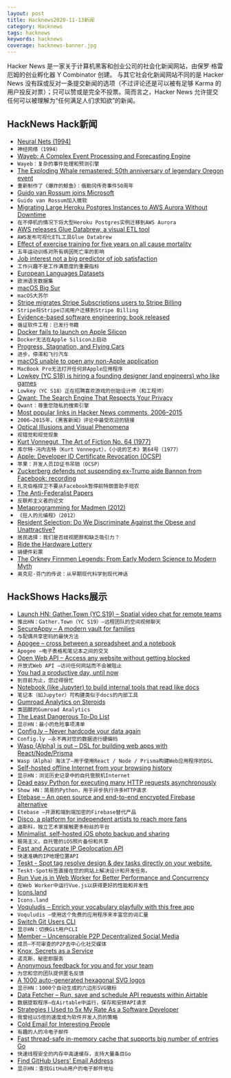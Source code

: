 ```yaml
---
layout: post
title: Hacknews2020-11-13新闻
category: Hacknews
tags: hacknews
keywords: hacknews
coverage: hacknews-banner.jpg
---
```


Hacker News 是一家关于计算机黑客和创业公司的社会化新闻网站，由保罗·格雷厄姆的创业孵化器 Y Combinator 创建。
与其它社会化新闻网站不同的是 Hacker News 没有踩或反对一条提交新闻的选项（不过评论还是可以被有足够 Karma 的用户投反对票）；只可以赞或是完全不投票。简而言之，Hacker News 允许提交任何可以被理解为“任何满足人们求知欲”的新闻。

## HackNews Hack新闻


- [Neural Nets (1994)](https://www.teamten.com/lawrence/writings/plan02.html)
- `神经网络（1994）`
- [Wayeb: A Complex Event Processing and Forecasting Engine](https://github.com/ElAlev/Wayeb)
- `Wayeb：复杂的事件处理和预测引擎`
- [The Exploding Whale remastered: 50th anniversary of legendary Oregon event](https://katu.com/news/local/the-exploding-whale-50th-anniversary-of-legendary-oregon-event)
- `重新制作了《爆炸的鲸鱼》：俄勒冈传奇事件50周年`
- [Guido van Rossum joins Microsoft](https://twitter.com/gvanrossum/status/1326932991566700549)
- `Guido van Rossum加入微软`
- [Migrating Large Heroku Postgres Instances to AWS Aurora Without Downtime](https://thecodinginterface.com/blog/heroku-postgres-migration-to-aurora/)
- `在不停机的情况下将大型Heroku Postgres实例迁移到AWS Aurora`
- [AWS releases Glue Databrew, a visual ETL tool](https://aws.amazon.com/glue/features/databrew/)
- `AWS发布可视化ETL工具Glue Databrew`
- [Effect of exercise training for five years on all cause mortality](https://www.bmj.com/content/371/bmj.m3485)
- `五年运动训练对所有病因死亡率的影响`
- [Job interest not a big predictor of job satisfaction](https://uh.edu/news-events/stories/2020/november-2020/11112020-kevin-hoff-interest-job-satisfaction.php)
- `工作兴趣不是工作满意度的重要指标`
- [European Languages Datasets](https://www.european-language-grid.eu/)
- `欧洲语言数据集`
- [macOS Big Sur](https://www.apple.com/newsroom/2020/11/macos-big-sur-is-here/)
- `macOS大苏尔`
- [Stripe migrates Stripe Subscriptions users to Stripe Billing](https://stripe.com/billing)
- `Stripe将Stripe订阅用户迁移到Stripe Billing`
- [Evidence-based software engineering: book released](http://shape-of-code.coding-guidelines.com/2020/11/08/evidence-based-software-engineering-book-released/)
- `循证软件工程：已发行书籍`
- [Docker fails to launch on Apple Silicon](https://github.com/docker/for-mac/issues/4733)
- `Docker无法在Apple Silicon上启动`
- [Progress, Stagnation, and Flying Cars](https://rootsofprogress.org/where-is-my-flying-car)
- `进步，停滞和飞行汽车`
- [macOS unable to open any non-Apple application](https://twitter.com/lapcatsoftware/status/1326990296412991489)
- `MacBook Pro无法打开任何非Apple应用程序`
- [Lowkey (YC S18) is hiring a founding designer (and engineers) who like games](https://www.notion.so/Lowkey-Job-Board-39a26c1b4a00493fadc26249185df748)
- `Lowkey（YC S18）正在招聘喜欢游戏的创始设计师（和工程师）`
- [Qwant: The Search Engine That Respects Your Privacy](https://www.qwant.com/)
- `Qwant：尊重您隐私的搜索引擎`
- [Most popular links in Hacker News comments, 2006–2015](https://github.com/antontarasenko/smq/blob/master/reports/hackernews-links-in-comments.md)
- `2006–2015年，《黑客新闻》评论中最受欢迎的链接`
- [Optical Illusions and Visual Phenomena](https://michaelbach.de/ot/)
- `视错觉和视觉现象`
- [Kurt Vonnegut, The Art of Fiction No. 64 (1977)](https://www.theparisreview.org/interviews/3605/the-art-of-fiction-no-64-kurt-vonnegut)
- `库尔特·冯内古特（Kurt Vonnegut），《小说的艺术》第64号（1977）`
- [Apple: Developer ID Certificate Revocation (OCSP)](https://lapcatsoftware.com/articles/revocation.html?hn)
- `苹果：开发人员ID证书吊销（OCSP）`
- [Zuckerberg defends not suspending ex-Trump aide Bannon from Facebook: recording](https://www.reuters.com/article/us-usa-election-facebook-idUSKBN27S35P)
- `扎克伯格捍卫不要从Facebook暂停前特朗普助手班农`
- [The Anti-Federalist Papers](http://resources.utulsa.edu/law/classes/rice/Constitutional/AntiFederalist/antifed.htm)
- `反联邦主义者的论文`
- [Metaprogramming for Madmen (2012)](https://fgiesen.wordpress.com/2012/04/08/metaprogramming-for-madmen/)
- `《狂人的元编程》（2012）`
- [Resident Selection: Do We Discriminate Against the Obese and Unattractive?](https://journals.lww.com/academicmedicine/fulltext/2019/11000/bias_in_radiology_resident_selection__do_we.41.aspx)
- `居民选择：我们是否歧视肥胖和缺乏吸引力？`
- [Ride the Hardware Lottery](https://pagestlabs.substack.com/p/ride-the-hardware-lottery)
- `骑硬件彩票`
- [The Orkney Finnmen Legends: From Early Modern Science to Modern Myth](https://publicdomainreview.org/essay/the-orkney-finnmen-legends/)
- `奥克尼·芬门的传说：从早期现代科学到现代神话`


## HackShows Hacks展示

- [Launch HN: Gather.Town (YC S19) – Spatial video chat for remote teams](https://gather.town/?ref=hn)
- `推出HN：Gather.Town（YC S19）–远程团队的空间视频聊天`
- [ SecureAppy – A modern vault for families](https://www.secureappy.com/)
- `与配偶共享密码的最快方法`
- [ Apogee – cross between a spreadsheet and a notebook](https://www.apogeejs.com)
- `Apogee –电子表格和笔记本之间的交叉`
- [ Open Web API – Access any website without getting blocked](https://openwebapi.com)
- `开放式Web API –访问任何网站而不会被阻止`
- [ You had a productive day, until now](https://thesharkle.netlify.app/)
- `到目前为止，您过得很忙`
- [ Notebook (like Jupyter) to build internal tools that read like docs](https://include.ai)
- `笔记本（如Jupyter）可构建类似于docs的内部工具`
- [ Gumroad Analytics on Steroids](https://fullstats.io/)
- `类固醇的Gumroad Analytics`
- [ The Least Dangerous To-Do List](https://theleastdangeroustodolist.com)
- `显示HN：最小的危险事项清单`
- [ Config.ly – Never hardcode your data again](https://www.config.ly)
- `Config.ly –永不再对您的数据进行硬编码`
- [ Wasp (Alpha) is out – DSL for building web apps with React/Node/Prisma](https://wasp-lang.dev/)
- `Wasp（Alpha）淘汰了–用于使用React / Node / Prisma构建Web应用程序的DSL`
- [ Self-hosted offline Internet from your browsing history](https://github.com/c9fe/22120.git)
- `显示HN：浏览历史记录中的自托管脱机Internet`
- [ Dead easy Python for executing many HTTP requests asynchronously](https://github.com/joshlk/many_requests)
- `Show HN：简易的Python，用于异步执行许多HTTP请求`
- [ Etebase – An open source and end-to-end encrypted Firebase alternative](https://www.etebase.com/?r=hn)
- `Etebase –开源和端到端加密的Firebase替代产品`
- [ Disco, a platform for independent artists to reach more fans](item?id=25062037)
- `迪斯科，独立艺术家接触更多粉丝的平台`
- [ Minimalist, self-hosted iOS photo backup and sharing](https://github.com/hamikm/sumu-backup)
- `极简主义，自托管的iOS照片备份和共享`
- [ Fast and Accurate IP Geolocation API](https://astroip.co)
- `快速准确的IP地理位置API`
- [ Teskt - Spot tag resolve design & dev tasks directly on your website.](https://teskt.com/)
- `Teskt-Spot标签直接在您的网站上解决设计和开发任务。`
- [ Run Vue.js in Web Worker for Better Performance and Concurrency](https://github.com/niutech/vue-in-web-worker)
- `在Web Worker中运行Vue.js以获得更好的性能和并发性`
- [ Icons.land](https://icons.land)
- `Icons.land`
- [ Voquludis – Enrich your vocabulary playfully with this free app](https://voquludis.app/)
- `Voquludis –使用这个免费的应用程序来丰富您的词汇量`
- [ Switch Git Users CLI](https://github.com/geongeorge/Git-User-Switch)
- `显示HN：切换Git用户CLI`
- [ Member – Uncensorable P2P Decentralized Social Media](https://member.cash/)
- `成员–不可审查的P2P去中心化社交媒体`
- [ Knox, Secrets as a Service](https://knox-app.com/)
- `诺克斯，秘密即服务`
- [ Anonymous feedback for you and for your team](https://feedfeedback.com/)
- `为您和您的团队提供匿名反馈`
- [ A 1000 auto-generated hexagonal SVG logos](https://dosycorp.gitlab.io/dosylogo/?v923418754891239875624v1)
- `显示HN：1000个自动生成的六边形SVG徽标`
- [ Data Fetcher – Run, save and schedule API requests within Airtable](https://datafetcher.io/)
- `数据提取程序–在Airtable中运行，保存和安排API请求`
- [ Strategies I Used to 5x My Rate As a Software Developer](https://devcareer.elliotbonneville.com/)
- `我曾经以5倍的速度成为软件开发人员的策略`
- [ Cold Email for Interesting People](https://philipkiely.com/cefip/)
- `有趣的人的冷电子邮件`
- [ Fast thread-safe in-memory cache that supports big number of entries Go](https://github.com/ziyasal/distrox)
- `快速线程安全的内存中高速缓存，支持大量条目Go`
- [ Find GitHub Users' Email Address](https://github.com/jemmaissroff/find_github_email)
- `显示HN：查找GitHub用户的电子邮件地址`

